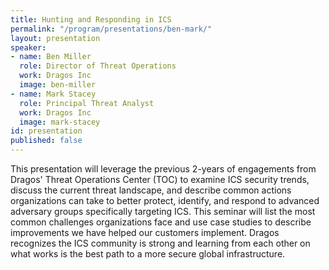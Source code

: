 ```yaml
---
title: Hunting and Responding in ICS
permalink: "/program/presentations/ben-mark/"
layout: presentation
speaker:
- name: Ben Miller
  role: Director of Threat Operations
  work: Dragos Inc
  image: ben-miller
- name: Mark Stacey
  role: Principal Threat Analyst
  work: Dragos Inc
  image: mark-stacey
id: presentation
published: false
---
```


This presentation will leverage the previous 2-years of engagements from Dragos' Threat Operations Center (TOC) to examine ICS security trends, discuss the current threat landscape, and describe common actions organizations can take to better protect, identify, and respond to advanced adversary groups specifically targeting ICS. This seminar will list the most common challenges organizations face and use case studies to describe improvements we have helped our customers implement. Dragos recognizes the ICS community is strong and learning from each other on what works is the best path to a more secure global infrastructure.